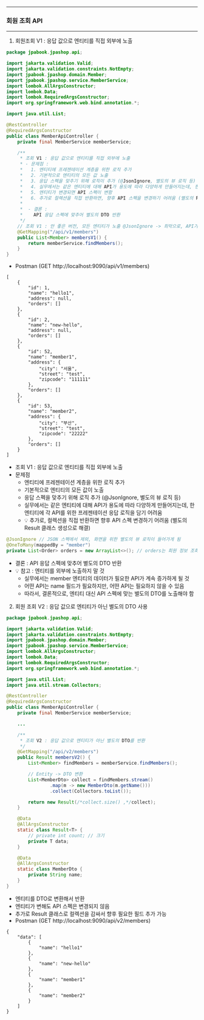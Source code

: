 -----
### 회원 조회 API
-----
1. 회원조회 V1 : 응답 값으로 엔티티를 직접 외부에 노출
```java
package jpabook.jpashop.api;

import jakarta.validation.Valid;
import jakarta.validation.constraints.NotEmpty;
import jpabook.jpashop.domain.Member;
import jpabook.jpashop.service.MemberService;
import lombok.AllArgsConstructor;
import lombok.Data;
import lombok.RequiredArgsConstructor;
import org.springframework.web.bind.annotation.*;

import java.util.List;

@RestController
@RequiredArgsConstructor
public class MemberApiController {
    private final MemberService memberService;

    /**
     * 조회 V1 : 응답 값으로 엔티티를 직접 외부에 노출
     * - 문제점 :
     *   1. 엔티티에 프레젠테이션 계층을 위한 로직 추가
     *   2. 기본적으로 엔티티의 모든 값 노출
     *   3. 응답 스펙을 맞추기 위해 로직이 추가 (@JsonIgnore, 별도의 뷰 로직 등)
     *   4. 실무에서는 같은 엔티티에 대해 API가 용도에 따라 다양하게 만들어지는데, 한 엔티티에 각각의 API를 위한 프레젠테이션 응답 로직을 담기는 어려움
     *   5. 엔티티가 변경되면 API 스펙이 변함
     *   6. 추가로 컬렉션을 직접 반환하면, 향후 API 스펙을 변경하기 어려움 (별도의 Result 클래스 생성으로 해결)
     *
     *  - 결론 :
     *    API 응답 스펙에 맞추어 별도의 DTO 반환
     */
    // 조회 V1 : 안 좋은 버전, 모든 엔티티가 노출 @JsonIgnore -> 최악으로, API가 이거 하나가 아님. 화면에 종속적이면 안 됨
    @GetMapping("/api/v1/members")
    public List<Member> membersV1() {
        return memberService.findMembers();
    }
}
```
  - Postman (GET http://localhost:9090/api/v1/members)
```
[
    {
        "id": 1,
        "name": "hello1",
        "address": null,
        "orders": []
    },
    {
        "id": 2,
        "name": "new-hello",
        "address": null,
        "orders": []
    },
    {
        "id": 52,
        "name": "member1",
        "address": {
            "city": "서울",
            "street": "test",
            "zipcode": "111111"
        },
        "orders": []
    },
    {
        "id": 53,
        "name": "member2",
        "address": {
            "city": "부산",
            "street": "test",
            "zipcode": "22222"
        },
        "orders": []
    }
]
```

  - 조회 V1 : 응답 값으로 엔티티를 직접 외부에 노출
  - 문제점
    + 엔티티에 프레젠테이션 계층을 위한 로직 추가
    + 기본적으로 엔티티의 모든 값이 노출
    + 응답 스펙을 맞추기 위해 로직 추가 (@JsonIgnore, 별도의 뷰 로직 등)
    + 실무에서는 같은 엔티티에 대해 API가 용도에 따라 다양하게 만들어지는데, 한 엔티티에 각 API를 위한 프레젠테이션 응답 로직을 담기 어려움
    + 💡 추가로, 컬렉션을 직접 반환하면 향후 API 스펙 변경하기 어려움 (별도의 Result 클래스 생성으로 해결)
```java
@JsonIgnore // JSON 스펙에서 제외, 화면을 위한 별도의 뷰 로직이 들어가게 됨
@OneToMany(mappedBy = "member")
private List<Order> orders = new ArrayList<>(); // orders는 회원 정보 조회에서 필요하지 않음
```

  - 결론 : API 응답 스펙에 맞추어 별도의 DTO 반환
  - 💡 참고 : 엔티티를 외부에 노출하지 말 것
    + 실무에서는 member 엔티티의 데이터가 필요한 API가 계속 증가하게 될 것
    + 어떤 API는 name 필드가 필요하지만, 어떤 API는 필요하지 않을 수 있음
    + 따라서, 결론적으로, 엔티티 대신 API 스펙에 맞는 별도의 DTO를 노출해야 함

2. 회원 조회 V2 : 응답 값으로 엔티티가 아닌 별도의 DTO 사용
```java
package jpabook.jpashop.api;

import jakarta.validation.Valid;
import jakarta.validation.constraints.NotEmpty;
import jpabook.jpashop.domain.Member;
import jpabook.jpashop.service.MemberService;
import lombok.AllArgsConstructor;
import lombok.Data;
import lombok.RequiredArgsConstructor;
import org.springframework.web.bind.annotation.*;

import java.util.List;
import java.util.stream.Collectors;

@RestController
@RequiredArgsConstructor
public class MemberApiController {
    private final MemberService memberService;

    ...

    /**
     * 조회 V2 : 응답 값으로 엔티티가 아닌 별도의 DTO를 반환
     */
    @GetMapping("/api/v2/members")
    public Result membersV2() {
        List<Member> findMembers = memberService.findMembers();

        // Entity -> DTO 변환
        List<MemberDto> collect = findMembers.stream()
                .map(m -> new MemberDto(m.getName()))
                .collect(Collectors.toList());

        return new Result(/*collect.size() ,*/collect);
    }

    @Data
    @AllArgsConstructor
    static class Result<T> {
        // private int count; // 크기
        private T data;
    }

    @Data
    @AllArgsConstructor
    static class MemberDto {
        private String name;
    }
}
```
  - 엔티티를 DTO로 변환해서 반환
  - 엔티티가 변해도 API 스펙은 변경되지 않음
  - 추가로 Result 클래스로 컬렉션을 감싸서 향후 필요한 필드 추가 가능
  - Postman (GET http://localhost:9090/api/v2/members)
```
{
    "data": [
        {
            "name": "hello1"
        },
        {
            "name": "new-hello"
        },
        {
            "name": "member1"
        },
        {
            "name": "member2"
        }
    ]
}
```
